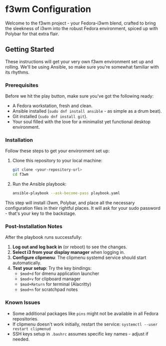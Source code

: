 # f3wm Configuration

Welcome to the f3wm project - your Fedora-i3wm blend, crafted to bring the sleekness of i3wm into the robust Fedora environment, spiced up with Polybar for that extra flair.

## Getting Started

These instructions will get your very own f3wm environment set up and rolling. We'll be using Ansible, so make sure you're somewhat familiar with its rhythms.

### Prerequisites

Before we hit the play button, make sure you've got the following ready:
- A Fedora workstation, fresh and clean.
- Ansible installed (`sudo dnf install ansible` - as simple as a drum beat).
- Git installed (`sudo dnf install git`).
- Your soul filled with the love for a minimalist yet functional desktop environment.

### Installation

Follow these steps to get your environment set up:

1. Clone this repository to your local machine:
   ```bash
   git clone <your-repository-url>
   cd f3wm
   ```

2. Run the Ansible playbook:

   ```bash
   ansible-playbook --ask-become-pass playbook.yaml
   ```

This step will install i3wm, Polybar, and place all the necessary configuration files in their rightful places. It will ask for your sudo password - that's your key to the backstage.

### Post-Installation Notes

After the playbook runs successfully:

1. **Log out and log back in** (or reboot) to see the changes.
2. **Select i3 from your display manager** when logging in.
3. **Configure clipmenu**: The clipmenu systemd service should start automatically.
4. **Test your setup**: Try the key bindings:
   - `$mod+d` for dmenu application launcher  
   - `$mod+v` for clipboard manager
   - `$mod+Return` for terminal (Alacritty)
   - `$mod+n` for scratchpad notes

### Known Issues

- Some additional packages like `pins` might not be available in all Fedora repositories.
- If clipmenu doesn't work initially, restart the service: `systemctl --user restart clipmenud`
- SSH keys setup in `.bashrc` assumes specific key names - adjust if needed.

